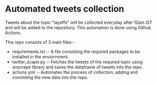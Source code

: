 # Automated tweets collection

Tweets about the topic "layoffs" will be collected everyday after 12am IST and will be added to the repository. This automation is done using Github Actions.

This repo consists of 3 main files:- 
- requirements.txt :- A file consisting the required packages to be installed in the enviornment.
- twitter_scape.py :- Fetches the tweets of the required topic using snscrape library and saves the dataframe of tweets into the repo.
- actions.yml :- Automates the process of collection, adding and commiting the new data into the repo. 
